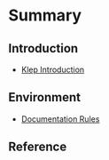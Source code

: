 # Summary

## Introduction

* [Klep Introduction](README.md)

## Environment

* [Documentation Rules](environment/documentation-rules.md)

## Reference

